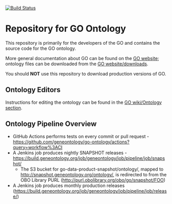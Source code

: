 [![Build Status](https://github.com/geneontology/go-ontology/workflows/CI/badge.svg)](https://github.com/geneontology/go-ontology/actions?query=workflow%3ACI)

# Repository for GO Ontology

This repository is primarily for the developers of the GO and contains the source code for the GO ontology. 

More general documentation about GO can be found on the [GO website](http://geneontology.org/); ontology files can be downloaded from the [GO website/downloads](http://geneontology.org/docs/download-ontology/).

You should __NOT__ use this repository to download production versions of GO.

## Ontology Editors

Instructions for editing the ontology can be found in the [GO wiki/Ontology section](http://wiki.geneontology.org/index.php/Ontology_Development#Editing_the_Ontology). 

## Ontology Pipeline Overview

 - GitHub Actions performs tests on every commit or pull request - https://github.com/geneontology/go-ontology/actions?query=workflow%3ACI
 - A Jenkins job produces nightly SNAPSHOT releases - https://build.geneontology.org/job/geneontology/job/pipeline/job/snapshot/
    * The S3 bucket for go-data-product-snapshot/ontology/, mapped to http://snapshot.geneontology.org/ontology/, is redirected to from the OBO Library PURL (http://purl.obolibrary.org/obo/go/snapshot/FOO)
 - A Jenkins job produces monthly production releases (https://build.geneontology.org/job/geneontology/job/pipeline/job/release/)

